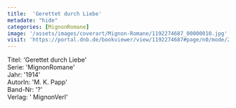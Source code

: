 ```yaml
---
title:  'Gerettet durch Liebe'
metadate: "hide"
categories: [MignonRomane]
image: '/assets/images/coverart/Mignon-Romane/1192274687_00000010.jpg'
visit: 'https://portal.dnb.de/bookviewer/view/1192274687#page/n0/mode/2up'
---
```

Titel: 'Gerettet durch Liebe' <br>
Serie: 'MignonRomane' <br>
Jahr: '1914' <br>
AutorIn: 'M. K. Papp' <br>
Band-Nr: '?' <br>
Verlag: ' MignonVerl'